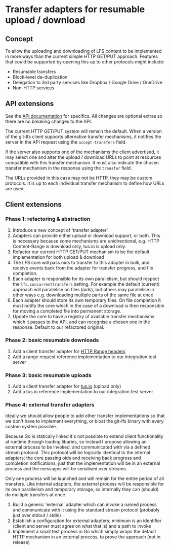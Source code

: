# Transfer adapters for resumable upload / download

## Concept

To allow the uploading and downloading of LFS content to be implemented in more
ways than the current simple HTTP GET/PUT approach. Features that could be
supported by opening this up to other protocols might include:

  - Resumable transfers
  - Block-level de-duplication
  - Delegation to 3rd party services like Dropbox / Google Drive / OneDrive
  - Non-HTTP services

## API extensions

See the [API documentation](../http-v1-batch.md) for specifics. All changes
are optional extras so there are no breaking changes to the API.

The current HTTP GET/PUT system will remain the default. When a version of the
git-lfs client supports alternative transfer mechanisms, it notifies the server
in the API request using the `accept-transfers` field. 

If the server also supports one of the mechanisms the client advertised, it may 
select one and alter the upload / download URLs to point at resources 
compatible with this transfer mechanism. It must also indicate the chosen 
transfer mechanism in the response using the `transfer` field. 

The URLs provided in this case may not be HTTP, they may be custom protocols.
It is up to each individual transfer mechanism to define how URLs are used.

## Client extensions

### Phase 1: refactoring & abstraction

1. Introduce a new concept of 'transfer adapter'. 
2. Adapters can provide either upload or download support, or both. This is 
   necessary because some mechanisms are unidirectional, e.g. HTTP Content-Range
   is download only, tus.io is upload only.
3. Refactor our current HTTP GET/PUT mechanism to be the default implementation 
   for both upload & download
4. The LFS core will pass oids to transfer to this adapter in bulk, and receive 
   events back from the adapter for transfer progress, and file completion.
5. Each adapter is responsible for its own parallelism, but should respect the
   `lfs.concurrenttransfers` setting. For example the default (current) approach
   will parallelise on files (oids), but others may parallelise in other ways
   e.g. downloading multiple parts of the same file at once
6. Each adapter should store its own temporary files. On file completion it must
   notify the core which in the case of a download is then responsible for 
   moving a completed file into permanent storage.
7. Update the core to have a registry of available transfer mechanisms which it
   passes to the API, and can recognise a chosen one in the response. Default
   to our refactored original.

### Phase 2: basic resumable downloads

1. Add a client transfer adapter for [HTTP Range headers](https://www.w3.org/Protocols/rfc2616/rfc2616-sec14.html#sec14.35)
2. Add a range request reference implementation to our integration test server

### Phase 3: basic resumable uploads

1. Add a client transfer adapter for [tus.io](http://tus.io) (upload only)
2. Add a tus.io reference implementation to our integration test server

### Phase 4: external transfer adapters

Ideally we should allow people to add other transfer implementations so that
we don't have to implement everything, or bloat the git-lfs binary with every
custom system possible.

Because Go is statically linked it's not possible to extend client functionality
at runtime through loading libaries, so instead I propose allowing an external
process to be invoked, and communicated with via a defined stream protocol. This
protocol will be logically identical to the internal adapters; the core passing
oids and receiving back progress and completion notifications; just that the 
implementation will be in an external process and the messages will be 
serialised over streams.

Only one process will be launched and will remain for the entire period of all
transfers. Like internal adapters, the external process will be responsible for
its own parallelism and temporary storage, so internally they can (should) do
multiple transfers at once.

1. Build a generic 'external' adapter which can invoke a named process and
   communicate with it using the standard stream protocol (probably just over
   stdout / stdin)
2. Establish a configuration for external adapters; minimum is an identifier 
   (client and server must agree on what that is) and a path to invoke
3. Implement a small test process in Go which simply wraps the default HTTP
   mechanism in an external process, to prove the approach (not in release)


